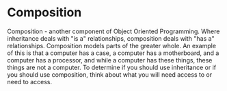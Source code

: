# Composition

Composition - another component of Object Oriented Programming.  Where inheritance 
deals with "is a" relationships, composition deals with "has a" relationships. Composition
models parts of the greater whole.  An example of this is that a computer has a case, a 
computer has a motherboard, and a computer has a processor, and while a computer has 
these things, these things are not a computer.
To determine if you should use inheritance or if you should use composition, think about 
what you will need access to or need to access.
